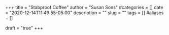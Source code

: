 +++
title = "Stabproof Coffee"
author = "Susan Sons"
#categories = []
date = "2020-12-14T11:49:55-05:00"
description = ""
slug = ""
tags = []
#aliases = []

draft = "true"
+++


